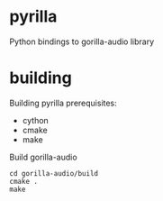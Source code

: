 # pyrilla
Python bindings to gorilla-audio library



# building

Building pyrilla prerequisites:

* cython
* cmake
* make

Build gorilla-audio

    cd gorilla-audio/build
    cmake .
    make
    
